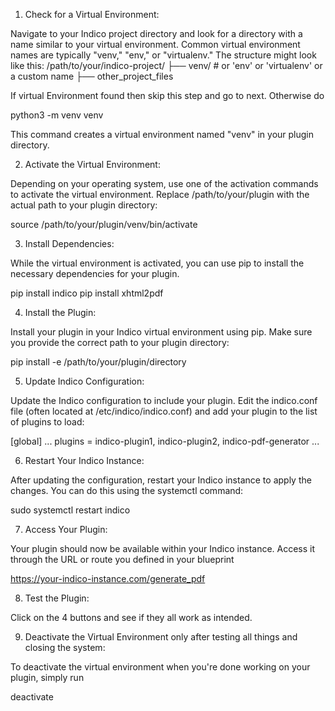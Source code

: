 
1. Check for a Virtual Environment:

Navigate to your Indico project directory and look for a directory with a name similar to your virtual environment. Common virtual environment names are typically "venv," "env," or "virtualenv." The structure might look like this:
/path/to/your/indico-project/
├── venv/  # or 'env' or 'virtualenv' or a custom name
├── other_project_files

If virtual Environment found then skip this step and go to next.
Otherwise do 


python3 -m venv venv


This command creates a virtual environment named "venv" in your plugin directory.

2. Activate the Virtual Environment:

Depending on your operating system, use one of the activation commands to activate the virtual environment. Replace /path/to/your/plugin with the actual path to your plugin directory:


source /path/to/your/plugin/venv/bin/activate


3. Install Dependencies:

While the virtual environment is activated, you can use pip to install the necessary dependencies for your plugin. 


pip install indico
pip install xhtml2pdf


4. Install the Plugin:

Install your plugin in your Indico virtual environment using pip. Make sure you provide the correct path to your plugin directory:


pip install -e /path/to/your/plugin/directory


5. Update Indico Configuration:

Update the Indico configuration to include your plugin. Edit the indico.conf file (often located at /etc/indico/indico.conf) and add your plugin to the list of plugins to load:


[global]
...
plugins = indico-plugin1, indico-plugin2, indico-pdf-generator 
...


6. Restart Your Indico Instance:

After updating the configuration, restart your Indico instance to apply the changes. You can do this using the systemctl command:


sudo systemctl restart indico


7. Access Your Plugin:

Your plugin should now be available within your Indico instance. Access it through the URL or route you defined in your blueprint


https://your-indico-instance.com/generate_pdf


8. Test the Plugin:

Click on the 4 buttons and see if they all work as intended.


9. Deactivate the Virtual Environment only after testing all things and closing the system:

To deactivate the virtual environment when you're done working on your plugin, simply run


deactivate

